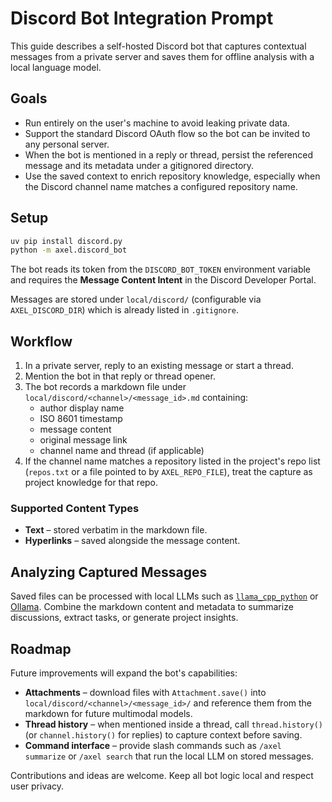 # Discord Bot Integration Prompt

This guide describes a self-hosted Discord bot that captures contextual messages from a
private server and saves them for offline analysis with a local language model.

## Goals

- Run entirely on the user's machine to avoid leaking private data.
- Support the standard Discord OAuth flow so the bot can be invited to any personal server.
- When the bot is mentioned in a reply or thread, persist the referenced message and its
  metadata under a gitignored directory.
- Use the saved context to enrich repository knowledge, especially when the Discord channel
  name matches a configured repository name.

## Setup

```bash
uv pip install discord.py
python -m axel.discord_bot
```

The bot reads its token from the `DISCORD_BOT_TOKEN` environment variable and requires the
**Message Content Intent** in the Discord Developer Portal.

Messages are stored under `local/discord/` (configurable via `AXEL_DISCORD_DIR`) which is
already listed in `.gitignore`.

## Workflow

1. In a private server, reply to an existing message or start a thread.
2. Mention the bot in that reply or thread opener.
3. The bot records a markdown file under
   `local/discord/<channel>/<message_id>.md` containing:
   - author display name
   - ISO 8601 timestamp
   - message content
   - original message link
   - channel name and thread (if applicable)
4. If the channel name matches a repository listed in the project's repo list
   (`repos.txt` or a file pointed to by `AXEL_REPO_FILE`), treat the capture as
   project knowledge for that repo.

### Supported Content Types

- **Text** – stored verbatim in the markdown file.
- **Hyperlinks** – saved alongside the message content.

## Analyzing Captured Messages

Saved files can be processed with local LLMs such as
[`llama_cpp_python`](https://pypi.org/project/llama-cpp-python/) or
[Ollama](https://github.com/ollama/ollama). Combine the markdown content and metadata to
summarize discussions, extract tasks, or generate project insights.

## Roadmap

Future improvements will expand the bot's capabilities:

- **Attachments** – download files with `Attachment.save()` into
  `local/discord/<channel>/<message_id>/` and reference them from the markdown for
  future multimodal models.
- **Thread history** – when mentioned inside a thread, call
  `thread.history()` (or `channel.history()` for replies) to capture context
  before saving.
- **Command interface** – provide slash commands such as `/axel summarize`
  or `/axel search` that run the local LLM on stored messages.

Contributions and ideas are welcome. Keep all bot logic local and respect user privacy.

